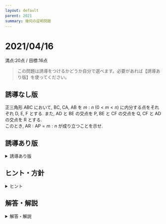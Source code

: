```yaml
---
layout: default
parent: 2021
summary: 幾何の証明問題
---
```


# 2021/04/16

満点:20点 / 目標:16点

> この問題は誘導をつけるかどうか自分で選べます。必要があれば【誘導あり版】を使ってください。

## 誘導なし版

正三角形 $\mathrm{ABC}$ において, $\mathrm{BC}$, $\mathrm{CA}$, $\mathrm{AB}$ を $m:n$ $(0 < m < n)$ に内分する点をそれぞれ $\mathrm{D}$, $\mathrm{E}$, $\mathrm{F}$ とする.
また, $\mathrm{AD}$ と $\mathrm{BE}$ の交点を $\mathrm{P}$, $\mathrm{BE}$ と $\mathrm{CF}$ の交点を $\mathrm{Q}$, $\mathrm{CF}$ と $\mathrm{AD}$ の交点を $\mathrm{R}$ とする.<br>
このとき, $\mathrm{AR} : \mathrm{AP} = m : n$ が成り立つことを示せ.

<div style="page-break-before:always"></div>

## 誘導あり版

<details markdown="1">
<summary>誘導あり版</summary>

正三角形 $\mathrm{ABC}$ において, $\mathrm{BC}$, $\mathrm{CA}$, $\mathrm{AB}$ を $m:n$ $(0 < m < n)$ に内分する点をそれぞれ $\mathrm{D}$, $\mathrm{E}$, $\mathrm{F}$ とする.
また, $\mathrm{AD}$ と $\mathrm{BE}$ の交点を $\mathrm{P}$, $\mathrm{BE}$ と $\mathrm{CF}$ の交点を $\mathrm{Q}$, $\mathrm{CF}$ と $\mathrm{AD}$ の交点を $\mathrm{R}$ とする. 次の問に答えよ.

(1) 三角形 $\mathrm{PQR}$ は正三角形であることを示せ.

(2) $\mathrm{AR} : \mathrm{AP} = m : n$ が成り立つことを示せ.

</details>

## ヒント・方針

<details markdown="1">
<summary>ヒント</summary>

(1) **まずは図を描く.** 正三角形の性質を考え, 何を示すべきか考える.

(2) 図の必要な部分だけ抽出し, メネラウスの定理を適用する.

</details>

<div style="page-break-before:always"></div>

## 解答・解説

<details markdown="1">
<summary>解答・解説</summary>

久しぶりに図形の問題です. この問題は幾何的解法かベクトルで解くのがよいと思います. 

### 図形問題の解法選択

高校生が図形を扱うときにはいくつか選択肢があり, それぞれ利点と欠点があります. まとめてみました.

|選択肢|旧課程(-2021)|新課程(2022-)|長所|短所|
|--|--|--|--|--|
|幾何的解法|中1~数学A|中1~数学A|記述が簡潔|ひらめき勝負|
|座標平面|数学II|数学II|計算で解決できる|設定ミスると解けない<br>計算量が多い|
|ベクトル|数学B|**数学C**|計算で解決できる|特になし|
|複素数平面|数学III|**数学C**|回転移動に強い|難しい|

図形を扱うなら, ざっくり考察して解き進めれば解けてしまうベクトルが一番楽だと思います. ベクトルが封印されると本格的に文系は図形で困ると思います.

### メネラウスの定理と使い方

メネラウスの定理は, なんとなくで使っている人が多そうですが, 定義がしっかり存在します.

|![](img/menelaos_01.jpg)|![](img/menelaos_02.jpg)|
|:--:|:--:|
|図1 いつものメネラウス|図2 見慣れないメネラウス|

どちらも, $\triangle \mathrm{ABC}$ や各辺の延長線上に直線 $l$ が刺さった図形です. このとき,

$$\frac{\mathrm{AP}}{\mathrm{PB}} \cdot \frac{\mathrm{BQ}}{\mathrm{QC}} \cdot \frac{\mathrm{CR}}{\mathrm{RA}} = 1 $$

が成り立ちます. イメージとしては, **必ず $\mathrm{P}$, $\mathrm{Q}$, $\mathrm{R}$ を経由して $\mathrm{A}$, $\mathrm{B}$, $\mathrm{C}$ を巡回する**と考えればよいでしょう.

メネラウスの定理を使うときは, 答案に

> $\triangle \mathrm{ABC}$ と直線 $l$ にメネラウスの定理を適用して,

と書いておくと紛れのない答案になってわかりやすくなります.

### 答案にどこまで書けばいいのか問題

中学校でさんざんやらされた三角形の合同/相似の証明は, 高校では厳密に書かなくても許されることが多いです. **この問題の主題は何なのか**を考えて記述を調整する必要があります. これはほかの分野でも同じです.
今回の答案では, $\triangle \mathrm{AFR} \equiv \triangle \mathrm{CEQ}$ であることをほぼ説明なしに使っていますが, これはさすがにもう少し丁寧に書いたほうがいいです.

### 別解について

少なくとも以下のような解法が考えられます.

- $\triangle \mathrm{PQR}$ が正三角形であることを示すために, $\mathrm{PQ}=\mathrm{QR}=\mathrm{RP}$ を示す解法
- ベクトルを用いる解法

また, $\mathrm{AR}=\mathrm{CQ}$ であることを「対称性から」と書いて, 減点されるかどうかはわかりません. 受験本番では記述は相対評価であることを踏まえると, ギャンブルです. なにか一言付け加えておくのが安全でしょう.

![](img/mathterro_20210416.jpg)

</details>